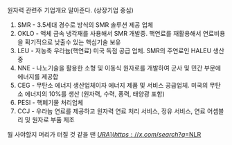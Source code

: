 <span style="font-family:.AppleSDGothicNeoI-Regular;">원자력</span> 관련주 기업개요 말아준다. (상장기업 중심)

1. SMR - 3.5세대 경수로 방식의 SMR 솔루션 제공 업체
2. OKLO - 액체 금속 냉각재를 사용해서 SMR 개발중. 핵연료를 재활용해서 연료비용을 획기적으로 낮출수 있는 핵심기술 보유
3. LEU - 저농축 우라늄(핵연료) 미국 독점 공급 업체. SMR의 주연료인 HALEU 생산 중
4. NNE - 나노기술을 활용한 소형 및 이동식 원자로를 개발하여 군사 및 민간 부문에 에너지를 제공합
5. CEG - 무탄소 에너지 생산업체이자 에너지 제품 및 서비스 공급업체. 미국의 무탄소 에너지의 10%를 생산 (원자력, 수력, 풍력, 태양광 포함)
6. PESI - 핵폐기물 처리업체
7. CCJ - 우라늄 연료를 제공하고 원자력 연료 처리 서비스, 정유 서비스, 연료 어셈블리 및 원자로 부품 제조

<span style="font-family:.AppleSDGothicNeoI-Regular;">뭘</span> 사야할지 머리가 터질 것 같을 땐 [$URA](https://x.com/search?q=%24URA&src=cashtag_click), [$NLR](https://x.com/search?q=%24NLR&src=cashtag_click)
